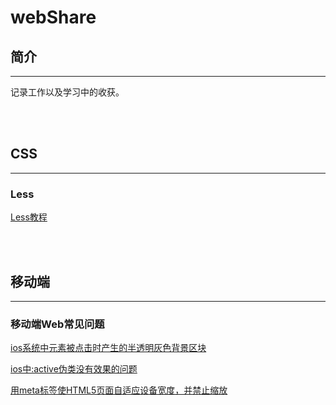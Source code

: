 # webShare

## 简介
***

记录工作以及学习中的收获。

<br />
<br />

## CSS
***

### Less

[Less教程](https://www.ibm.com/developerworks/cn/web/1207_zhaoch_lesscss/index.html)

<br />
<br />

## 移动端
***

### 移动端Web常见问题

[ios系统中元素被点击时产生的半透明灰色背景区块](./docs/ios系统中元素被点击时产生的半透明灰色背景区块.MarkDown)

[ios中:active伪类没有效果的问题](./docs/ios中active伪类没有效果的问题.MarkDown)

[用meta标签使HTML5页面自适应设备宽度，并禁止缩放](./docs/用meta标签使HTML5页面自适应设备宽度，并禁止缩放.MarkDown)

<br />
<br />